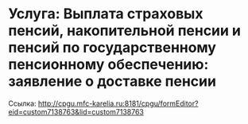 # Услуга: Выплата страховых пенсий, накопительной пенсии и пенсий по государственному пенсионному обеспечению: заявление о доставке пенсии

Ссылка: <http://cpgu.mfc-karelia.ru:8181/cpgu/formEditor?eid=custom7138763&lid=custom7138763>
